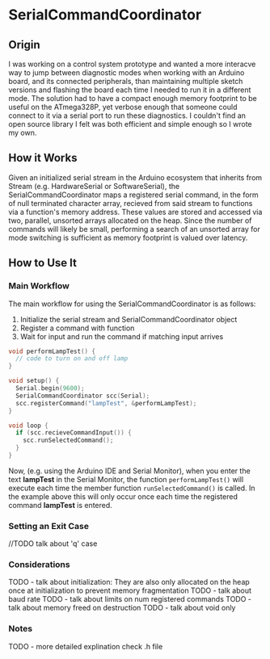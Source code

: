 # SerialCommandCoordinator

## Origin
I was working on a control system prototype and wanted a more interacve way to jump between diagnostic modes when working with an Arduino board, and its connected peripherals, than maintaining multiple sketch versions and flashing the board each time I needed to run it in a different mode. The solution had to have a compact enough memory footprint to be useful on the ATmega328P, yet verbose enough that someone could connect to it via a serial port to run these diagnostics. I couldn't find an open source library I felt was both efficient and simple enough so I wrote my own.

## How it Works
Given an initialized serial stream in the Arduino ecosystem that inherits from Stream (e.g. HardwareSerial or SoftwareSerial), the SerialCommandCoordinator maps a registered serial command, in the form of null terminated character array, recieved from said stream to functions via a function's memory address. These values are stored and accessed via two, parallel, unsorted arrays allocated on the heap. Since the number of commands will likely be small, performing a search of an unsorted array for mode switching is sufficient as memory footprint is valued over latency.


## How to Use It
### Main Workflow
The main workflow for using the SerialCommandCoordinator is as follows:
1. Initialize the serial stream and SerialCommandCoordinator object
2. Register a command with function
3. Wait for input and run the command if matching input arrives
``` C++
void performLampTest() {
  // code to turn on and off lamp
}

void setup() {
  Serial.begin(9600);
  SerialCommandCoordinator scc(Serial);
  scc.registerCommand("lampTest", &performLampTest);
}

void loop {
  if (scc.recieveCommandInput()) {
    scc.runSelectedCommand();
  }
}
```
Now, (e.g. using the Arduino IDE and Serial Monitor), when you enter the text **lampTest** in the Serial Monitor, the function ```performLampTest()``` will execute each time the member function ```runSelectedCommand()``` is called. In the example above this will only occur once each time the registered command **lampTest** is entered.

### Setting an Exit Case
//TODO talk about 'q' case

### Considerations
 TODO - talk about initialization: They are also only allocated on the heap once at initialization to prevent memory fragmentation
 TODO - talk about baud rate
 TODO - talk about limits on num registered commands
 TODO - talk about memory freed on destruction
 TODO - talk about void only
 
 ### Notes
 TODO - more detailed explination check .h file
